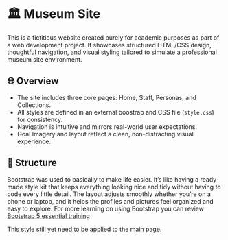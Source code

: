 # 🏛️ Museum Site

This is a fictitious website created purely for academic purposes as part of a web development project. It showcases structured HTML/CSS design, thoughtful navigation, and visual styling tailored to simulate a professional museum site environment.

## 🌐 Overview

- The site includes three core pages: Home, Staff, Personas, and Collections.
- All styles are defined in an external boostrap and CSS file (`style.css`) for consistency.
- Navigation is intuitive and mirrors real-world user expectations.
- Goal Imagery and layout reflect a clean, non-distracting visual experience.

## 🧭 Structure

Bootstrap was used to basically to make life easier. It’s like having a ready-made style kit that keeps everything looking nice and tidy without having to code every little detail. The layout adjusts smoothly whether you’re on a phone or laptop, and it helps the profiles and pictures feel organized and easy to explore. For more learning on using Bootstrap you can review [Bootstrap 5 essential training](https://www.linkedin.com/learning/bootstrap-5-essential-training/)

This style still yet need to be applied to the main page. 
